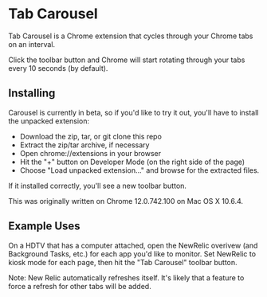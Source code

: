 Tab Carousel
============

Tab Carousel is a Chrome extension that cycles through your Chrome tabs on an interval.

Click the toolbar button and Chrome will start rotating through your tabs every 10 seconds (by default).

Installing
----------

Carousel is currently in beta, so if you'd like to try it out, you'll have to install the unpacked extension:

* Download the zip, tar, or git clone this repo
* Extract the zip/tar archive, if necessary
* Open chrome://extensions in your browser
* Hit the "+" button on Developer Mode (on the right side of the page)
* Choose "Load unpacked extension..." and browse for the extracted files.

If it installed correctly, you'll see a new toolbar button.

This was originally written on Chrome 12.0.742.100 on Mac OS X 10.6.4.

Example Uses
------------

On a HDTV that has a computer attached, open the NewRelic overivew (and Background Tasks, etc.) for each app you'd like to monitor.  Set NewRelic to kiosk mode for each page, then hit the "Tab Carousel" toolbar button.
  
Note: New Relic automatically refreshes itself.  It's likely that a feature to force a refresh for other tabs will be added.
